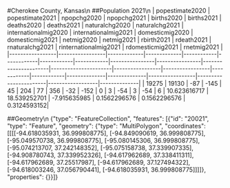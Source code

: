 #Cherokee County, Kansas\n
##Population 2021\n
| popestimate2020 | popestimate2021 | npopchg2020 | npopchg2021 | births2020 | births2021 | deaths2020 | deaths2021 | naturalchg2020 | naturalchg2021 | internationalmig2020 | internationalmig2021 | domesticmig2020 | domesticmig2021 | netmig2020 | netmig2021 |  rbirth2021  |  rdeath2021  | rnaturalchg2021 | rinternationalmig2021 | rdomesticmig2021 | rnetmig2021  |
|-----------------|-----------------|-------------|-------------|------------|------------|------------|------------|----------------|----------------|----------------------|----------------------|-----------------|-----------------|------------|------------|--------------|--------------|-----------------|-----------------------|------------------|--------------|
| 19275           | 19130           | -87         | -145        | 45         | 204        | 77         | 356        | -32            | -152           | 0                    | 3                    | -54             | 3               | -54        | 6          | 10.623616717 | 18.539252701 | -7.915635985    | 0.1562296576          | 0.1562296576     | 0.3124593152|

##Geometry\n
{"type": "FeatureCollection", "features": [{"id": "20021", "type": "Feature", "geometry": {"type": "MultiPolygon", "coordinates": [[[[-94.618035931, 36.999808775], [-94.849090619, 36.999808775], [-95.049570738, 36.999808775], [-95.080145306, 36.999808775], [-95.074213707, 37.242148352], [-95.075158738, 37.339907335], [-94.908780743, 37.339952326], [-94.617962689, 37.338411311], [-94.617962689, 37.25517987], [-94.617962689, 37.127494322], [-94.618003246, 37.056790441], [-94.618035931, 36.999808775]]]]}, "properties": {}}]}
